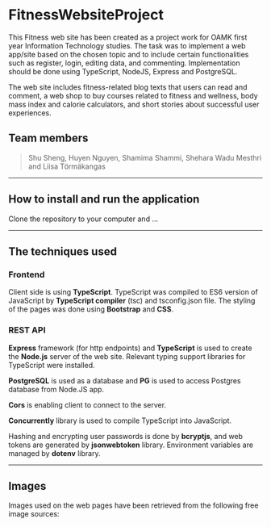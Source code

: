 # FitnessWebsiteProject

This Fitness web site has been created as a project work for OAMK first year Information Technology studies. The task was to implement a web app/site based on the chosen topic and to include certain functionalities such as register, login, editing data, and commenting. Implementation should be done using TypeScript, NodeJS, Express and PostgreSQL.

The web site includes fitness-related blog texts that users can read and comment, a web shop to buy courses related to fitness and wellness, body mass index and calorie calculators, and short stories about successful user experiences.

## Team members

>Shu Sheng, Huyen Nguyen, Shamima Shammi, Shehara Wadu Mesthri and Liisa Törmäkangas

---

## How to install and run the application
Clone the repository to your computer and ... <this is not ready yet>

---

## The techniques used
### Frontend
Client side is using **TypeScript**. TypeScript was compiled to ES6 version of JavaScript by **TypeScript compiler** (tsc) and tsconfig.json file. The styling of the pages was done using **Bootstrap** and **CSS**.

### REST API
**Express** framework (for http endpoints) and **TypeScript** is used to create the **Node.js** server of the web site. Relevant typing support libraries for TypeScript were installed.

**PostgreSQL** is used as a database and **PG** is used to access Postgres database from Node.JS app.

**Cors** is enabling client to connect to the server.

**Concurrently** library is used to compile TypeScript into JavaScript.

Hashing and encrypting user passwords is done by **bcryptjs**, and web tokens are generated by **jsonwebtoken** library. Environment variables are managed by **dotenv** library.

---

## Images
Images used on the web pages have been retrieved from the following free image sources:
<add image sources here>